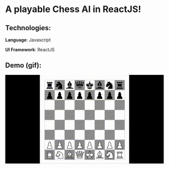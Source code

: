 # A playable Chess AI in ReactJS!
## Technologies:
<b>Language</b>: Javascript

<b>UI Framework</b>: ReactJS

## Demo (gif):
![chess ai demo](demo.gif)
